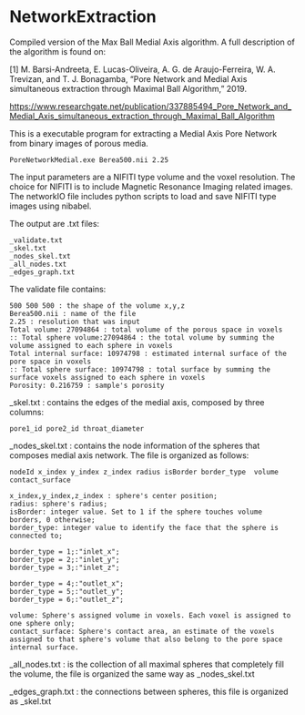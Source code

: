 # NetworkExtraction
Compiled version of the Max Ball Medial Axis algorithm. A full description of the algorithm is found on:

[1] M. Barsi-Andreeta, E. Lucas-Oliveira, A. G. de Araujo-Ferreira, W. A. Trevizan, and T. J. Bonagamba, “Pore Network and Medial Axis simultaneous extraction through Maximal Ball Algorithm,” 2019.

https://www.researchgate.net/publication/337885494_Pore_Network_and_Medial_Axis_simultaneous_extraction_through_Maximal_Ball_Algorithm

This is a executable program for extracting a Medial Axis Pore Network from binary images of porous media.

	PoreNetworkMedial.exe Berea500.nii 2.25 

The input parameters are a NIFITI type volume and the voxel resolution. The choice for NIFITI is to include Magnetic Resonance Imaging related images. The networkIO file includes python scripts to load and save NIFITI type images using nibabel.

The output are .txt files:

	_validate.txt 
	_skel.txt
	_nodes_skel.txt
	_all_nodes.txt
	_edges_graph.txt

The validate file contains:

	500 500 500 : the shape of the volume x,y,z
	Berea500.nii : name of the file
	2.25 : resolution that was input
	Total volume: 27094864 : total volume of the porous space in voxels
	:: Total sphere volume:27094864 : the total volume by summing the volume assigned to each sphere in voxels
	Total internal surface: 10974798 : estimated internal surface of the pore space in voxels
	:: Total sphere surface: 10974798 : total surface by summing the surface voxels assigned to each sphere in voxels
	Porosity: 0.216759 : sample's porosity 




_skel.txt  : contains the edges of the medial axis, composed by three columns:

	pore1_id pore2_id throat_diameter

_nodes_skel.txt : contains the node information of the spheres that composes medial axis network. The file is organized as follows:

	nodeId x_index y_index z_index radius isBorder border_type  volume contact_surface

	x_index,y_index,z_index : sphere's center position;
	radius: sphere's radius;
	isBorder: integer value. Set to 1 if the sphere touches volume borders, 0 otherwise;
	border_type: integer value to identify the face that the sphere is connected to;

	border_type = 1;:"inlet_x";	
	border_type = 2;:"inlet_y";	
	border_type = 3;:"inlet_z";
	
	border_type = 4;:"outlet_x";
	border_type = 5;:"outlet_y";
	border_type = 6;:"outlet_z";
	
	volume: Sphere's assigned volume in voxels. Each voxel is assigned to one sphere only;
	contact_surface: Sphere's contact area, an estimate of the voxels assigned to that sphere's volume that also belong to the pore space internal surface. 

_all_nodes.txt : is the collection of all maximal spheres that completely fill the volume, the file is organized the same way as _nodes_skel.txt

_edges_graph.txt : the connections between spheres, this file is organized as _skel.txt

